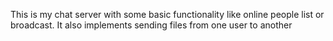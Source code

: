 This is my chat server with some basic functionality like online people list or broadcast. It also implements sending files from one user to another
